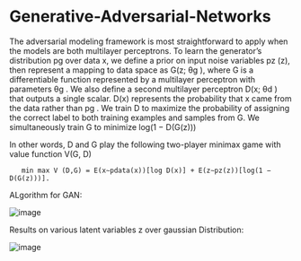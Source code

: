 # Generative-Adversarial-Networks

The adversarial modeling framework is most straightforward to apply when the models are both
multilayer perceptrons. To learn the generator’s distribution pg over data x, we define a prior on
input noise variables pz (z), then represent a mapping to data space as G(z; θg ), where G is a
differentiable function represented by a multilayer perceptron with parameters θg . We also define a
second multilayer perceptron D(x; θd ) that outputs a single scalar. D(x) represents the probability
that x came from the data rather than pg . We train D to maximize the probability of assigning the
correct label to both training examples and samples from G. We simultaneously train G to minimize log(1 − D(G(z)))

In other words, D and G play the following two-player minimax game with value function V(G, D)


       min max V (D,G) = E(x∼pdata(x))[log D(x)] + E(z∼pz(z))[log(1 − D(G(z)))].
       

ALgorithm for GAN:

![image](https://github.com/prabandh1444/Generative-Adversarial-Networks/assets/111416767/dd83dd79-2c58-4d0d-a1fd-f73081839a5f)

Results on various latent variables z over gaussian Distribution:

![image](https://github.com/prabandh1444/Generative-Adversarial-Networks/assets/111416767/eb44d084-885d-4b34-8e65-14715e3420b8)


